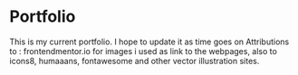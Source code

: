 # Portfolio
This is my current portfolio. I hope to update it as time goes on
Attributions to : frontendmentor.io for images i used as link to the webpages,
also to icons8, humaaans, fontawesome and other vector illustration sites.
